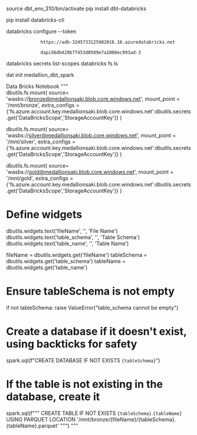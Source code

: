 


source dbt_env_310/bin/activate
pip install dbt-databricks


pip install databricks-cli

databricks configure --token

                 https://adb-3245733125902016.16.azuredatabricks.net

                 dapi56db420b7f453d0589e7a1008ec993ad-3

databricks secrets list-scopes
databricks fs ls


dat init medallion_dbt_spark


Data Bricks Notebook 
"""  
dbutils.fs.mount(
    source= 'wasbs://bronze@medallionsaki.blob.core.windows.net',
    mount_point = '/mnt/bronze',
    extra_configs = {'fs.azure.account.key.medallionsaki.blob.core.windows.net':dbutils.secrets.get('DataBricksScope','StorageAccountKey')}
)

dbutils.fs.mount(
    source= 'wasbs://silver@medallionsaki.blob.core.windows.net',
    mount_point = '/mnt/silver',
    extra_configs = {'fs.azure.account.key.medallionsaki.blob.core.windows.net':dbutils.secrets.get('DataBricksScope','StorageAccountKey')}
)

dbutils.fs.mount(
    source= 'wasbs://gold@medallionsaki.blob.core.windows.net',
    mount_point = '/mnt/gold',
    extra_configs = {'fs.azure.account.key.medallionsaki.blob.core.windows.net':dbutils.secrets.get('DataBricksScope','StorageAccountKey')}
)
# Define widgets
dbutils.widgets.text('fileName', '', 'File Name')
dbutils.widgets.text('table_schema', '', 'Table Schema')
dbutils.widgets.text('table_name', '', 'Table Name')

fileName = dbutils.widgets.get('fileName')
tableSchema = dbutils.widgets.get('table_schema')
tableName = dbutils.widgets.get('table_name')

# Ensure tableSchema is not empty
if not tableSchema:
    raise ValueError("table_schema cannot be empty")

# Create a database if it doesn't exist, using backticks for safety
spark.sql(f"CREATE DATABASE IF NOT EXISTS `{tableSchema}`")

# If the table is not existing in the database, create it
spark.sql(f"""
          CREATE TABLE IF NOT EXISTS `{tableSchema}`.`{tableName}`
          USING PARQUET 
          LOCATION '/mnt/bronze/{fileName}/{tableSchema}.{tableName}.parquet'
          """)
"""  
